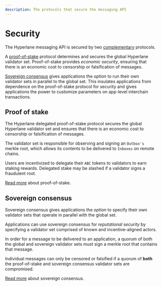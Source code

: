```yaml
---
description: The protocols that secure the messaging API
---
```


# Security

The Hyperlane messaging API is secured by two [complementary](https://en.wikipedia.org/wiki/Swiss\_cheese\_model) protocols.

A [proof-of-stake](proof-of-stake.md) protocol determines and secures the global Hyperlane validator set. Proof-of-stake provides _economic security_, ensuring that there is an economic cost to censorship or falsification of messages.

[Sovereign consensus](sovereign-consensus.md) gives applications the _option_ to run their own validator sets in parallel to the global set. This insulates applications from dependence on the proof-of-stake protocol for security and gives applications the power to customize parameters on app-level interchain transactions.

## Proof of stake

The Hyperlane delegated proof-of-stake protocol secures the global Hyperlane validator set and ensures that there is an economic cost to censorship or falsification of messages.

The validator set is responsible for observing and signing an `Outbox's` merkle root, which allows its contents to be delivered to `Inboxes` on remote chains.

Users are incentivized to delegate their `ABC` tokens to validators to earn staking rewards. Delegated stake may be slashed if a validator signs a fraudulent root.

[Read more](proof-of-stake.md) about proof-of-stake.&#x20;

## Sovereign consensus

Sovereign consensus gives applications the _option_ to specify their own validator sets that operate in parallel with the global set.

Applications can use sovereign consensus for _reputational security_ by specifying a validator set comprised of known and incentive-aligned actors.

In order for a message to be delivered to an application, a quorum of both the global and sovereign validator sets must sign a merkle root that contains that message.

Individual messages can only be censored or falsified if a quorum of **both** the proof-of-stake and sovereign consensus validator sets are compromised.

[Read more](sovereign-consensus.md) about sovereign consensus.

